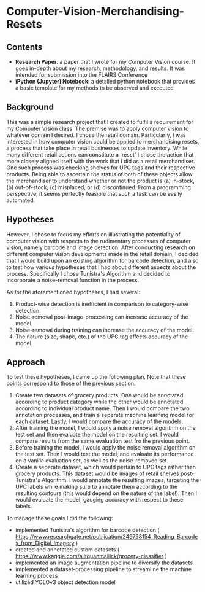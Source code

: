 # Computer-Vision-Merchandising-Resets

## Contents
* **Research Paper**: a paper that I wrote for my Computer Vision course. It goes in-depth about my research, methodology, and results. It was intended for submission into the FLAIRS Conference
* **iPython (Jupyter) Notebook**: a detailed python notebook that provides a basic template for my methods to be observed and executed

## Background
This was a simple research project that I created to fulfil a requirement for my Computer Vision class. The premise was to apply computer vision to whatever domain I desired. I chose the retail domain. Particularly, I was interested in how computer vision could be applied to merchandising resets, a process that take place in retail businesses to update inventory. While many different retail actions can constitute a 'reset' I chose the action that more closely aligned itself with the work that I did as a retail merchandiser. 
One such process was checking shelves for UPC tags and their respective products. Being able to ascertain the status of both of these objects allow the merchandiser to understand whether or not the product is (a) in-stock, (b) out-of-stock, (c) misplaced, or (d) discontinued. From a programming perspective, it seems perfectly feasible that such a task can be easily automated.

## Hypotheses
However, I chose to focus my efforts on illustrating the potentiality of computer vision with respects to the rudimentary processes of computer vision, namely barcode and image detection. After conducting research on different computer vision developments made in the retail domain, I decided that I would build upon an existing algorithm for barcode detection, and also to test how various hypotheses that I had about different aspects about the process. Specifically I chose Tunistra's Algorithm and decided to incorporate a noise-removal function in the process.

As for the aforementioned hypotheses, I had several:

1) Product-wise detection is inefficient in comparison to category-wise detection.
2) Noise-removal post-image-processing can increase accuracy of the model.
3) Noise-removal during training can increase the accuracy of the model.
4) The nature (size, shape, etc.) of the UPC tag affects accuracy of the model.

## Approach
To test these hypotheses, I came up the following plan. Note that these points correspond to those of the previous section.

1) Create two datasets of grocery products. One would be annotated according to product category while the other would be annotated according to individual product name. Then I would compare the two annotation processes, and train a seperate machine learning model for each dataset. Lastly, I would compare the accuracy of the models.
2) After training the model, I would apply a noise removal algorithm on the test set and then evaluate the model on the resulting set. I would compare results from the same evaluation test fro the previous point.
3) Before training the model, I would apply the noise removal algorithm on the test set. Then I would test the model, and evaluate its performance on a vanilla evaluation set, as well as the noise-removed set.
4) Create a seperate dataset, which would pertain to UPC tags rather than grocery products. This dataset would be images of retail shelves post-Tunistra's Algorithm. I would annotate the resulting images, targeting the UPC labels while making sure to annotate them according to the resulting contours (this would depend on the nature of the label). Then I would evaluate the model, gauging accuracy with respect to these labels.

To manage these goals I did the following:
* implemented Tunistra's algorithm for barcode detection ( https://www.researchgate.net/publication/249798154_Reading_Barcodes_from_Digital_Imagery )
* created and annotated custom datasets ( https://www.kaggle.com/alitquanmallick/grocery-classifier )
* implemented an image augmentation pipeline to diversify the datasets
* implemented a dataset-processing pipeline to streamline the machine learning process
* utilized YOLOv3 object detection model
